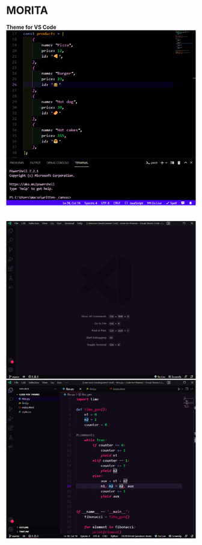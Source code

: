 # **MORITA**

**Theme for VS Code**
![This is an image](https://github.com/yesomac/Morita/blob/master/code.png?raw=true)

#
![This is an image](https://github.com/yesomac/Morita/blob/master/moritalight.png?raw=true)
![This is an image](https://github.com/yesomac/Morita/blob/master/moritalightco.png?raw=true)